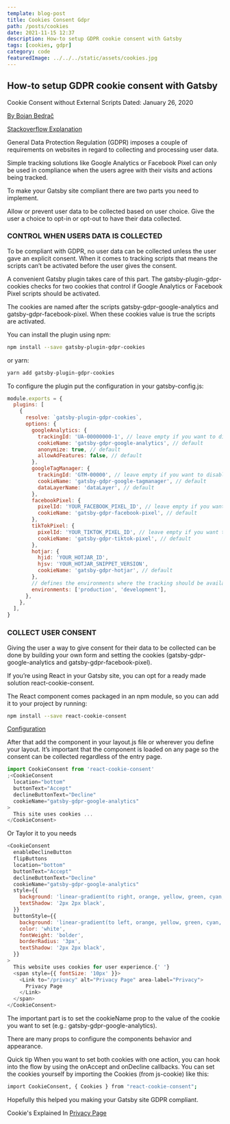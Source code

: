 ```yaml
---
template: blog-post
title: Cookies Consent Gdpr
path: /posts/cookies
date: 2021-11-15 12:37
description: How-to setup GDPR cookie consent with Gatsby
tags: [cookies, gdpr]
category: code
featuredImage: ../../../static/assets/cookies.jpg
---
```


## How-to setup GDPR cookie consent with Gatsby

Cookie Consent without External Scripts Dated: January 26, 2020

[By Bojan Bedrač](https://www.improvebadcode.com/gatsby-gdpr-cookie-consent/)

[Stackoverflow Explanation](https://stackoverflow.com/questions/59860068/how-set-up-a-gatsby-cookie-consent-banner-with-gatsby-plugin-gdpr-cookies/59922277#59922277)

General Data Protection Regulation (GDPR) imposes a couple of requirements on websites in regard to collecting and processing user data.

Simple tracking solutions like Google Analytics or Facebook Pixel can only be used in compliance when the users agree with their visits and actions being tracked.

To make your Gatsby site compliant there are two parts you need to implement.

Allow or prevent user data to be collected based on user choice.
Give the user a choice to opt-in or opt-out to have their data collected.

### CONTROL WHEN USERS DATA IS COLLECTED

To be compliant with GDPR, no user data can be collected unless the user gave an explicit consent. When it comes to tracking scripts that means the scripts can’t be activated before the user gives the consent.

A convenient Gatsby plugin takes care of this part. The gatsby-plugin-gdpr-cookies checks for two cookies that control if Google Analytics or Facebook Pixel scripts should be activated.

The cookies are named after the scripts gatsby-gdpr-google-analytics and gatsby-gdpr-facebook-pixel. When these cookies value is true the scripts are activated.

You can install the plugin using npm:

```bash
npm install --save gatsby-plugin-gdpr-cookies
```

or yarn:

```bash
yarn add gatsby-plugin-gdpr-cookies
```

To configure the plugin put the configuration in your gatsby-config.js:

```javascript
module.exports = {
  plugins: [
    {
      resolve: `gatsby-plugin-gdpr-cookies`,
      options: {
        googleAnalytics: {
          trackingId: 'UA-00000000-1', // leave empty if you want to disable the tracker
          cookieName: 'gatsby-gdpr-google-analytics', // default
          anonymize: true, // default
          allowAdFeatures: false, // default
        },
        googleTagManager: {
          trackingId: 'GTM-00000', // leave empty if you want to disable the tracker
          cookieName: 'gatsby-gdpr-google-tagmanager', // default
          dataLayerName: 'dataLayer', // default
        },
        facebookPixel: {
          pixelId: 'YOUR_FACEBOOK_PIXEL_ID', // leave empty if you want to disable the tracker
          cookieName: 'gatsby-gdpr-facebook-pixel', // default
        },
        tikTokPixel: {
          pixelId: 'YOUR_TIKTOK_PIXEL_ID', // leave empty if you want to disable the tracker
          cookieName: 'gatsby-gdpr-tiktok-pixel', // default
        },
        hotjar: {
          hjid: 'YOUR_HOTJAR_ID',
          hjsv: 'YOUR_HOTJAR_SNIPPET_VERSION',
          cookieName: 'gatsby-gdpr-hotjar', // default
        },
        // defines the environments where the tracking should be available  - default is ["production"]
        environments: ['production', 'development'],
      },
    },
  ],
}
```

### COLLECT USER CONSENT

Giving the user a way to give consent for their data to be collected can be done by building your own form and setting the cookies (gatsby-gdpr-google-analytics and gatsby-gdpr-facebook-pixel).

If you’re using React in your Gatsby site, you can opt for a ready made solution react-cookie-consent.

The React component comes packaged in an npm module, so you can add it to your project by running:

```bash
npm install --save react-cookie-consent
```

[Configuration](https://github.com/Mastermindzh/react-cookie-consent)

After that add the component in your layout.js file or wherever you define your layout. It’s important that the component is loaded on any page so the consent can be collected regardless of the entry page.

```javascript
import CookieConsent from 'react-cookie-consent'
;<CookieConsent
  location="bottom"
  buttonText="Accept"
  declineButtonText="Decline"
  cookieName="gatsby-gdpr-google-analytics"
>
  This site uses cookies ...
</CookieConsent>
```

Or Taylor it to you needs

```javascript
<CookieConsent
  enableDeclineButton
  flipButtons
  location="bottom"
  buttonText="Accept"
  declineButtonText="Decline"
  cookieName="gatsby-gdpr-google-analytics"
  style={{
    background: 'linear-gradient(to right, orange, yellow, green, cyan, blue, violet)',
    textShadow: '2px 2px black',
  }}
  buttonStyle={{
    background: 'linear-gradient(to left, orange, yellow, green, cyan, blue, violet)',
    color: 'white',
    fontWeight: 'bolder',
    borderRadius: '3px',
    textShadow: '2px 2px black',
  }}
>
  This website uses cookies for user experience.{' '}
  <span style={{ fontSize: '10px' }}>
    <Link to="/privacy" alt="Privacy Page" area-label="Privacy">
      Privacy Page
    </Link>
  </span>
</CookieConsent>
```

The important part is to set the cookieName prop to the value of the cookie you want to set (e.g.: gatsby-gdpr-google-analytics).

There are many props to configure the components behavior and appearance.

Quick tip When you want to set both cookies with one action, you can hook into the flow by using the onAccept and onDecline callbacks. You can set the cookies yourself by importing the Cookies (from js-cookie) like this:

```bash
import CookieConsent, { Cookies } from "react-cookie-consent";
```

Hopefully this helped you making your Gatsby site GDPR compliant.

Cookie's Explained In [Privacy Page](/posts/privacy#Cookies-And-Beacons)
